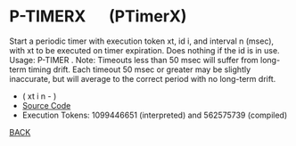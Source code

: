 # P-TIMERX &emsp; (PTimerX)
Start a periodic timer with execution token xt, id i, and interval n (msec), with xt to be executed on timer expiration. Does nothing if the id is in use. Usage: <id> <msec> P-TIMER <name>. Note: Timeouts less than 50 msec will suffer from long-term timing drift. Each timeout 50 msec or greater may be slightly inaccurate, but will average to the correct period with no long-term drift.
* ( xt i n - )
* [Source Code](../words/amc_ext/PTimerX.cs)
* Execution Tokens: 1099446651 (interpreted) and 562575739 (compiled)


[BACK](builtins.md#PTimerX)
